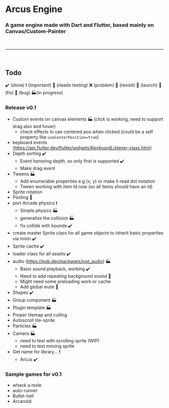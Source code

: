 # Arcus Engine

### A game engine made with Dart and Flutter, based mainly on Canvas/Custom-Painter

<br/>
<hr/>
<br/>

## Todo

✔️ (done)
❗ (important)
🧪 (needs testing)
❌ (problem)
🚩 (revisit)
🚀 (launch)
🔨 (fix)
👾 (bug)
🏭(in progress)

### Release v0.1

- Custom events on canvas elements 🏭 (click is working, need to support drag also and hover)
  - check effects to use centered pos when clicked (could be a self property like `useCenterPosition=true`)
- keyboard events (https://api.flutter.dev/flutter/widgets/KeyboardListener-class.html)
- Depth sorting ✔️
  - Event honoring depth, so only first is supported ✔️
  - Make drag event
- Tweens 🏭
  - Add enumerable properties e.g (x, y) or make it read dot notation
  - Tween working with item Id now (so all items should have an id)
- Sprite rotation
- Pooling 🚩
- port Arcade physics ❗
  - Simple physics 🏭
  - generalize the collision 🏭
  - fix collide with bounds ✔️
- create master Sprite class for all game objects to inherit basic properties via mixin ✔️
- Sprite cache ✔️
- loader class for all assets ✔️
- audio (https://pub.dev/packages/just_audio) 🏭
  - Basic sound playback, working ✔️
  - Need to add repeating background sound 🧪
  - Might need some preloading work or cache
  - Add global mute 🧪
- Shapes ✔️
- Group component 🏭
- Plugin template 🏭
- Proper tilemap and culling
- Autoscroll tile-sprite
- Particles 🏭
- Camera 🏭
  - need to test with scrolling sprite (WIP)
  - need to test moving sprite
- Get name for library... ❗
  - Arcus ✔️

### Sample games for v0.1

- whack a mole
- auto-runner
- Bullet-hell
- Arcanoid
